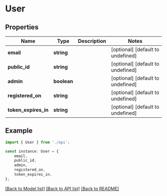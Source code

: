 # User


## Properties

Name | Type | Description | Notes
------------ | ------------- | ------------- | -------------
**email** | **string** |  | [optional] [default to undefined]
**public_id** | **string** |  | [optional] [default to undefined]
**admin** | **boolean** |  | [optional] [default to undefined]
**registered_on** | **string** |  | [optional] [default to undefined]
**token_expires_in** | **string** |  | [optional] [default to undefined]

## Example

```typescript
import { User } from './api';

const instance: User = {
    email,
    public_id,
    admin,
    registered_on,
    token_expires_in,
};
```

[[Back to Model list]](../README.md#documentation-for-models) [[Back to API list]](../README.md#documentation-for-api-endpoints) [[Back to README]](../README.md)
